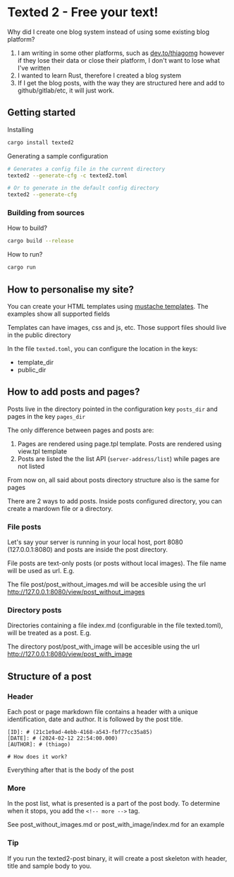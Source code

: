 # Texted 2 - Free your text!

Why did I create one blog system instead of using some existing blog platform?

1. I am writing in some other platforms, such as [dev.to/thiagomg](https://dev.to/thiagomg) however if they lose their data or close their platform, I don't want to lose what I've written
2. I wanted to learn Rust, therefore I created a blog system
3. If I get the blog posts, with the way they are structured here and add to github/gitlab/etc, it will just work.

## Getting started

Installing

```bash
cargo install texted2
```

Generating a sample configuration

```bash
# Generates a config file in the current directory
texted2 --generate-cfg -c texted2.toml

# Or to generate in the default config directory
texted2 --generate-cfg
```

### Building from sources

How to build?

```bash
cargo build --release
```

How to run?

```bash
cargo run
```

## How to personalise my site?

You can create your HTML templates using [mustache templates](https://mustache.github.io). The examples show all supported fields

Templates can have images, css and js, etc. Those support files should live in the public directory

In the file `texted.toml`, you can configure the location in the keys:

- template_dir
- public_dir

## How to add posts and pages?

Posts live in the directory pointed in the configuration key `posts_dir` and pages in the key `pages_dir`

The only difference between pages and posts are:

1. Pages are rendered using page.tpl template. Posts are rendered using view.tpl template
2. Posts are listed the the list API (`server-address/list`) while pages are not listed

From now on, all said about posts directory structure also is the same for pages

There are 2 ways to add posts. Inside posts configured directory, you can create a mardown file or a directory.

### File posts

Let's say your server is running in your local host, port 8080 (127.0.0.1:8080) and posts are inside the post directory.

File posts are text-only posts (or posts without local images). The file name will be used as url. E.g.

The file post/post_without_images.md will be accesible using the url http://127.0.0.1:8080/view/post_without_images

### Directory posts

Directories containing a file index.md (configurable in the file texted.toml), will be treated as a post. E.g.

The directory post/post_with_image will be accesible using the url http://127.0.0.1:8080/view/post_with_image

## Structure of a post

### Header

Each post or page markdown file contains a header with a unique identification, date and author. It is followed by the post title.

```
[ID]: # (21c1e9ad-4ebb-4168-a543-fbf77cc35a85)
[DATE]: # (2024-02-12 22:54:00.000)
[AUTHOR]: # (thiago)

# How does it work?
```

Everything after that is the body of the post

### More

In the post list, what is presented is a part of the post body. To determine when it stops, you add the `<!-- more -->` tag.

See post_without_images.md or post_with_image/index.md for an example

### Tip

If you run the texted2-post binary, it will create a post skeleton with header, title and sample body to you.

